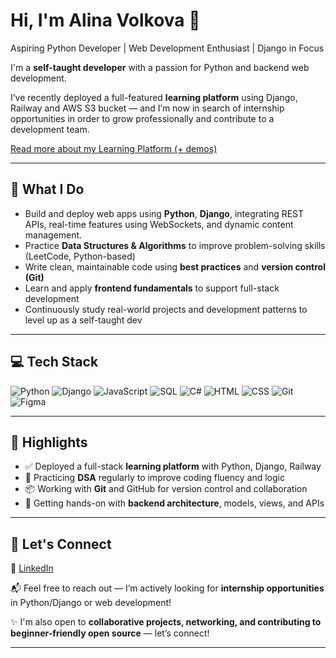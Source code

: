 # Hi, I'm Alina Volkova 🌿  
Aspiring Python Developer | Web Development Enthusiast | Django in Focus

I'm a **self-taught developer** with a passion for Python and backend web development.  

I’ve recently deployed a full-featured **learning platform** using Django, Railway and AWS S3 bucket — and I’m now in search of internship opportunities in order to grow professionally and contribute to a development team.

[Read more about my Learning Platform (+ demos) ](https://github.com/alinavolkova64/Learning-Platform)

---

## 🧰 What I Do
- Build and deploy web apps using **Python**, **Django**, integrating REST APIs, real-time features using WebSockets, and dynamic content
management.
- Practice **Data Structures & Algorithms** to improve problem-solving skills (LeetCode, Python-based)
- Write clean, maintainable code using **best practices** and **version control (Git)**
- Learn and apply **frontend fundamentals** to support full-stack development
- Continuously study real-world projects and development patterns to level up as a self-taught dev

---

## 💻 Tech Stack

![Python](https://img.shields.io/badge/Python-3776AB?style=for-the-badge&logo=python&logoColor=white)
![Django](https://img.shields.io/badge/Django-092E20?style=for-the-badge&logo=django&logoColor=white)
![JavaScript](https://img.shields.io/badge/JavaScript-F7DF1E?style=for-the-badge&logo=javascript&logoColor=black)
![SQL](https://img.shields.io/badge/SQL-4479A1?style=for-the-badge&logo=postgresql&logoColor=white)
![C#](https://img.shields.io/badge/C%23-239120?style=for-the-badge&logo=c-sharp&logoColor=white)
![HTML](https://img.shields.io/badge/HTML5-E34F26?style=for-the-badge&logo=html5&logoColor=white)
![CSS](https://img.shields.io/badge/CSS3-1572B6?style=for-the-badge&logo=css3&logoColor=white)
![Git](https://img.shields.io/badge/Git-F05032?style=for-the-badge&logo=git&logoColor=white)
![Figma](https://img.shields.io/badge/Figma-F24E1E?style=for-the-badge&logo=figma&logoColor=white)

---

## 🚀 Highlights
- ✅ Deployed a full-stack **learning platform** with Python, Django, Railway
- 🔄 Practicing **DSA** regularly to improve coding fluency and logic
- 📦 Working with **Git** and GitHub for version control and collaboration
- 🧱 Getting hands-on with **backend architecture**, models, views, and APIs

---

## 🤝 Let's Connect

💼 [LinkedIn](https://www.linkedin.com/in/alina-volkova-095468253/)

📬 Feel free to reach out — I’m actively looking for **internship opportunities** in Python/Django or web development!

✨ I'm also open to **collaborative projects, networking, and contributing to beginner-friendly open source** — let’s connect!





---





